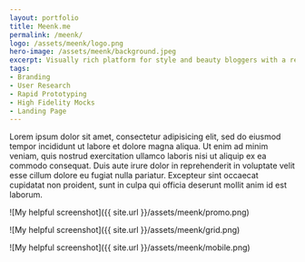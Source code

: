 ```yaml
---
layout: portfolio
title: Meenk.me
permalink: /meenk/
logo: /assets/meenk/logo.png
hero-image: /assets/meenk/background.jpeg
excerpt: Visually rich platform for style and beauty bloggers with a rewarding twist
tags:
- Branding
- User Research
- Rapid Prototyping
- High Fidelity Mocks
- Landing Page
---
```

Lorem ipsum dolor sit amet, consectetur adipisicing elit, sed do eiusmod
tempor incididunt ut labore et dolore magna aliqua. Ut enim ad minim veniam,
quis nostrud exercitation ullamco laboris nisi ut aliquip ex ea commodo
consequat. Duis aute irure dolor in reprehenderit in voluptate velit esse
cillum dolore eu fugiat nulla pariatur. Excepteur sint occaecat cupidatat non
proident, sunt in culpa qui officia deserunt mollit anim id est laborum.

![My helpful screenshot]({{ site.url }}/assets/meenk/promo.png)

![My helpful screenshot]({{ site.url }}/assets/meenk/grid.png)

![My helpful screenshot]({{ site.url }}/assets/meenk/mobile.png)